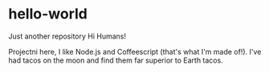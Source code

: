 # hello-world
Just another repository
Hi Humans!

Projectni here, I like Node.js and Coffeescript (that's what I'm made of!).
I've had tacos on the moon and find them far superior to Earth tacos.
